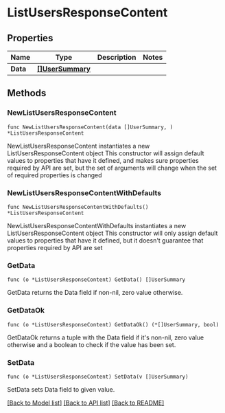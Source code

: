 # ListUsersResponseContent

## Properties

Name | Type | Description | Notes
------------ | ------------- | ------------- | -------------
**Data** | [**[]UserSummary**](UserSummary.md) |  | 

## Methods

### NewListUsersResponseContent

`func NewListUsersResponseContent(data []UserSummary, ) *ListUsersResponseContent`

NewListUsersResponseContent instantiates a new ListUsersResponseContent object
This constructor will assign default values to properties that have it defined,
and makes sure properties required by API are set, but the set of arguments
will change when the set of required properties is changed

### NewListUsersResponseContentWithDefaults

`func NewListUsersResponseContentWithDefaults() *ListUsersResponseContent`

NewListUsersResponseContentWithDefaults instantiates a new ListUsersResponseContent object
This constructor will only assign default values to properties that have it defined,
but it doesn't guarantee that properties required by API are set

### GetData

`func (o *ListUsersResponseContent) GetData() []UserSummary`

GetData returns the Data field if non-nil, zero value otherwise.

### GetDataOk

`func (o *ListUsersResponseContent) GetDataOk() (*[]UserSummary, bool)`

GetDataOk returns a tuple with the Data field if it's non-nil, zero value otherwise
and a boolean to check if the value has been set.

### SetData

`func (o *ListUsersResponseContent) SetData(v []UserSummary)`

SetData sets Data field to given value.



[[Back to Model list]](../README.md#documentation-for-models) [[Back to API list]](../README.md#documentation-for-api-endpoints) [[Back to README]](../README.md)


